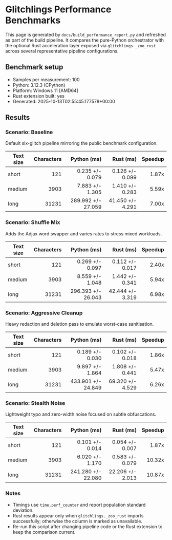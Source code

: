 # Glitchlings Performance Benchmarks

This page is generated by `docs/build_performance_report.py` and refreshed as part of the build pipeline. It compares the pure-Python orchestrator with the optional Rust acceleration layer exposed via `glitchlings._zoo_rust` across several representative pipeline configurations.

## Benchmark setup

- Samples per measurement: 100
- Python: 3.12.3 (CPython)
- Platform: Windows 11 [AMD64]
- Rust extension built: yes
- Generated: 2025-10-13T02:55:45.177578+00:00

## Results

### Scenario: Baseline

Default six-glitch pipeline mirroring the public benchmark configuration.

| Text size | Characters | Python (ms) | Rust (ms) | Speedup |
| --- | ---: | ---: | ---: | ---: |
| short | 121 | 0.235 +/- 0.079 | 0.126 +/- 0.099 | 1.87x |
| medium | 3903 | 7.883 +/- 1.305 | 1.410 +/- 0.283 | 5.59x |
| long | 31231 | 289.992 +/- 27.059 | 41.450 +/- 4.291 | 7.00x |

### Scenario: Shuffle Mix

Adds the Adjax word swapper and varies rates to stress mixed workloads.

| Text size | Characters | Python (ms) | Rust (ms) | Speedup |
| --- | ---: | ---: | ---: | ---: |
| short | 121 | 0.269 +/- 0.097 | 0.112 +/- 0.017 | 2.40x |
| medium | 3903 | 8.559 +/- 1.048 | 1.442 +/- 0.341 | 5.94x |
| long | 31231 | 296.393 +/- 26.043 | 42.444 +/- 3.319 | 6.98x |

### Scenario: Aggressive Cleanup

Heavy redaction and deletion pass to emulate worst-case sanitisation.

| Text size | Characters | Python (ms) | Rust (ms) | Speedup |
| --- | ---: | ---: | ---: | ---: |
| short | 121 | 0.189 +/- 0.030 | 0.102 +/- 0.018 | 1.86x |
| medium | 3903 | 9.897 +/- 1.864 | 1.808 +/- 0.441 | 5.47x |
| long | 31231 | 433.901 +/- 24.849 | 69.320 +/- 4.529 | 6.26x |

### Scenario: Stealth Noise

Lightweight typo and zero-width noise focused on subtle obfuscations.

| Text size | Characters | Python (ms) | Rust (ms) | Speedup |
| --- | ---: | ---: | ---: | ---: |
| short | 121 | 0.101 +/- 0.014 | 0.054 +/- 0.007 | 1.87x |
| medium | 3903 | 6.020 +/- 1.170 | 0.583 +/- 0.079 | 10.32x |
| long | 31231 | 241.280 +/- 22.080 | 22.206 +/- 2.013 | 10.87x |


### Notes

- Timings use `time.perf_counter` and report population standard deviation.
- Rust results appear only when `glitchlings._zoo_rust` imports successfully; otherwise the column is marked as unavailable.
- Re-run this script after changing pipeline code or the Rust extension to keep the comparison current.
